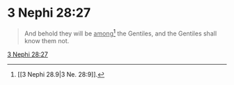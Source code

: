 # 3 Nephi 28:27

> And behold they will be <u>among</u>[^a] the Gentiles, and the Gentiles shall know them not.

[3 Nephi 28:27](https://www.churchofjesuschrist.org/study/scriptures/bofm/3-ne/28?lang=eng&id=p27#p27)


[^a]: [[3 Nephi 28.9|3 Ne. 28:9]].  
